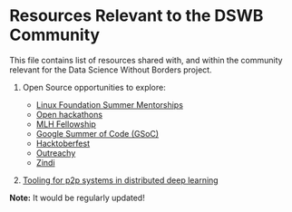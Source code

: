 # Resources Relevant to the DSWB Community

This file contains list of resources shared with, and within the community relevant for the Data Science Without Borders project.

1. Open Source opportunities to explore:
   * [Linux Foundation Summer Mentorships](https://mentorship.lfx.linuxfoundation.org/#projects_accepting)
   * [Open hackathons](https://www.openhackathons.org/s/upcoming-events)
   * [MLH Fellowship](https://fellowship.mlh.io/)
   * [Google Summer of Code (GSoC)](https://summerofcode.withgoogle.com/)
   * [Hacktoberfest](https://hacktoberfest.com/)
   * [Outreachy](https://www.outreachy.org/) 
   * [Zindi](https://zindi.africa/competitions/amld)

2. [Tooling for p2p systems in distributed deep learning](https://localai.io/features/distribute/)

   
**Note:** It would be regularly updated!
